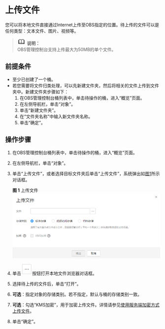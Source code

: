 # 上传文件<a name="zh-cn_topic_0045829660"></a>

您可以将本地文件直接通过Internet上传至OBS指定的位置。待上传的文件可以是任何类型：文本文件、图片、视频等。

>![](public_sys-resources/icon-note.gif) **说明：**   
>OBS管理控制台支持上传最大为50MB的单个文件。  

## 前提条件<a name="sd7d65d851f1c4a2d8a507d1689a5d358"></a>

-   至少已创建了一个桶。
-   若您需要将文件归类处理，可以先新建文件夹，然后将相关的文件上传到文件夹中。新建文件夹步骤如下：
    1.  在OBS管理控制台桶列表中，单击待操作的桶，进入“概览”页面。
    2.  在左侧导航栏，单击“对象”。
    3.  单击“新建文件夹”。
    4.  在“文件夹名称”中输入新文件夹名称。
    5.  单击“确定”。


## 操作步骤<a name="section1567551415194"></a>

1.  在OBS管理控制台桶列表中，单击待操作的桶，进入“概览”页面。
2.  在左侧导航栏，单击“对象”。
3.  单击“上传文件”，或者选择目标文件夹后单击“上传文件”，系统弹出如[图1](#fig8938417113456)所示对话框。

    **图 1**  上传文件<a name="fig8938417113456"></a>  
    ![](figures/上传文件.png "上传文件")

4.  单击![](figures/icon-more.png)按钮打开本地文件浏览器对话框。
5.  选择待上传的文件后，单击“打开”。
6.  **可选**：指定对象的存储类别。若不指定，默认与桶的存储类别一致。
7.  **可选**：勾选“KMS加密”，用于加密上传文件。详情请参见[使用服务端加密方式上传文件](使用服务端加密方式上传文件.md)。
8.  单击“确定”。

